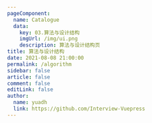 ```yaml
---
pageComponent: 
  name: Catalogue
  data: 
    key: 03.算法与设计结构
    imgUrl: /img/ui.png
    description: 算法与设计结构页
title: 算法与设计结构
date: 2021-08-08 21:00:00
permalink: /algorithm
sidebar: false
article: false
comment: false
editLink: false
author: 
  name: yuadh
  link: https://github.com/Interview-Vuepress
---
```


